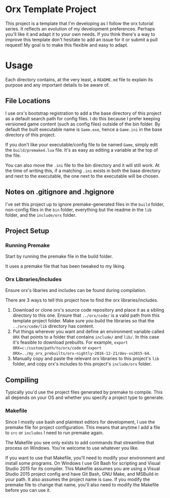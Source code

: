 # Orx Template Project

This project is a template that I'm developing as I follow the orx tutorial series. It reflects an evolution of my development preferences. Perhaps you'll like it and adapt it to your own needs. If you think there's a way to improve this template don't hesitate to add an issue for it or submit a pull request! My goal is to make this flexible and easy to adapt.

# Usage

Each directory contains, at the very least, a `README.md` file to explain its purpose and any important details to be aware of.

## File Locations

I use orx's bootstrap registration to add a the base directory of this project as a default search path for config files. I do this because I prefer keeping versioned game content (such as config files) outside of the bin folder. By default the built executable name is `Game.exe`, hence a `Game.ini` in the base directory of this project. 

If you don't like your executable/config file to be named `Game`, simply edit the `build/premake4.lua` file. It's as easy as editing a variable at the top of the file.

You can also move the `.ini` file to the bin directory and it will still work. At the time of writing this, if a matching `.ini` exists in both the base directory and next to the executable, the one next to the executable will be chosen.

## Notes on .gitignore and .hgignore

I've set this project up to ignore premake-generated files in the `build` folder, non-config files in the `bin` folder, everything but the readme in the `lib` folder, and the `include/orx` folder.

## Project Setup

### Running Premake

Start by running the premake file in the build folder.

It uses a premake file that has been tweaked to my liking.

### Orx Libraries/Includes

Ensure orx's libaries and includes can be found during compilation.

There are 3 ways to tell this project how to find the orx libraries/includes.

1. Download or clone orx's source code repository and place it as a sibling directory to this one. Ensure that `../orx/code/` is a valid path from this template project folder. Make sure you build the libraries so that the `../orx/code/lib` directory has content.
2. Put things wherever you want and define an environment variable called `ORX` that points to a folder that contains `include/` and `lib/`. In this case it's feasible to download prebuilts. For example, `export ORX=c:/custom/path/to/orx/code` or `export ORX=../my_orx_prebuilts/orx-nightly-2016-12-21/dev-vs2015-64`.
3. Manually copy and paste the relevant orx libraries to this project's `lib` folder, and copy orx's includes to this project's `include/orx` folder.

## Compiling

Typically you'd use the project files generated by premake to compile. This all depends on your OS and whether you specify a project type to generate.

### Makefile

Since I mostly use bash and plaintext editors for development, I use the premake file for project configuration. This means that anytime I add a file to `src` or `includes` I need to run premake again. 

The Makefile you see only exists to add commands that streamline that process on Windows. You're welcome to use whatever you like. 

If you want to use that Makefile, you'll need to modify your environment and install some programs. On Windows I use Git Bash for scripting and Visual Studio 2015 for its compiler. This Makefile assumes you are using a Visual Studio 2015 project config and have Git Bash, GNU Make, and MSBuild in your path. It also assumes the project name is `Game`. If you modify the premake file to change that name, you'll also need to modify the Makefile before you can use it.
